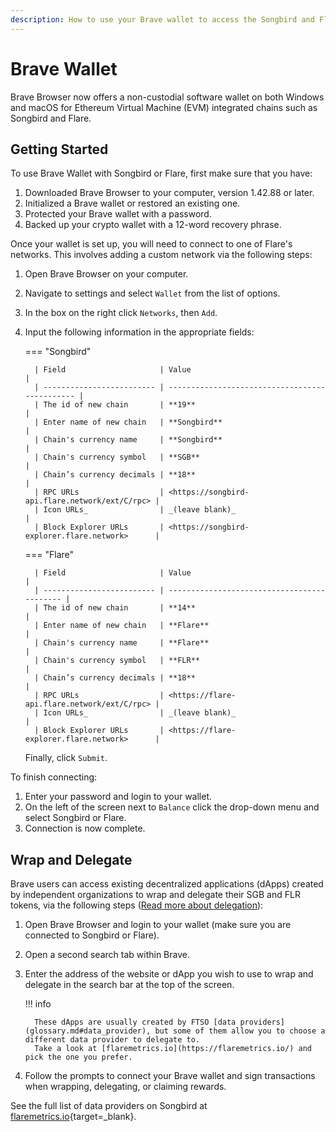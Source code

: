 ```yaml
---
description: How to use your Brave wallet to access the Songbird and Flare networks
---
```


# Brave Wallet

Brave Browser now offers a non-custodial software wallet on both Windows and macOS for Ethereum Virtual Machine (EVM) integrated chains such as Songbird and Flare.

## Getting Started

To use Brave Wallet with Songbird or Flare, first make sure that you have:

1. Downloaded Brave Browser to your computer, version 1.42.88 or later.
2. Initialized a Brave wallet or restored an existing one.
3. Protected your Brave wallet with a password.
4. Backed up your crypto wallet with a 12-word recovery phrase.

Once your wallet is set up, you will need to connect to one of Flare's networks.
This involves adding a custom network via the following steps:

1. Open Brave Browser on your computer.
2. Navigate to settings and select ``Wallet`` from the list of options.
3. In the box on the right click ``Networks``, then ``Add``.
4. Input the following information in the appropriate fields:

    === "Songbird"

         | Field                     | Value                                          |
         | ------------------------- | ---------------------------------------------- |
         | The id of new chain       | **19**                                         |
         | Enter name of new chain   | **Songbird**                                   |
         | Chain's currency name     | **Songbird**                                   |
         | Chain's currency symbol   | **SGB**                                        |
         | Chain’s currency decimals | **18**                                         |
         | RPC URLs                  | <https://songbird-api.flare.network/ext/C/rpc> |
         | Icon URLs_                | _(leave blank)_                                |
         | Block Explorer URLs       | <https://songbird-explorer.flare.network>      |

    === "Flare"

         | Field                     | Value                                       |
         | ------------------------- | ------------------------------------------- |
         | The id of new chain       | **14**                                      |
         | Enter name of new chain   | **Flare**                                   |
         | Chain's currency name     | **Flare**                                   |
         | Chain's currency symbol   | **FLR**                                     |
         | Chain’s currency decimals | **18**                                      |
         | RPC URLs                  | <https://flare-api.flare.network/ext/C/rpc> |
         | Icon URLs_                | _(leave blank)_                             |
         | Block Explorer URLs       | <https://flare-explorer.flare.network>      |

    Finally, click ``Submit``.

To finish connecting:

1. Enter your password and login to your wallet.
2. On the left of the screen next to ``Balance`` click the drop-down menu and select Songbird or Flare.
3. Connection is now complete.

## Wrap and Delegate

Brave users can access existing decentralized applications (dApps) created by independent organizations to wrap and delegate their SGB and FLR tokens, via the following steps ([Read more about delegation](../delegation/README.md)):

1. Open Brave Browser and login to your wallet (make sure you are connected to Songbird or Flare).
2. Open a second search tab within Brave.
3. Enter the address of the website or dApp you wish to use to wrap and delegate in the search bar at the top of the screen.

    !!! info

         These dApps are usually created by FTSO [data providers](glossary.md#data_provider), but some of them allow you to choose a different data provider to delegate to.
         Take a look at [flaremetrics.io](https://flaremetrics.io/) and pick the one you prefer.

4. Follow the prompts to connect your Brave wallet and sign transactions when wrapping, delegating, or claiming rewards.

See the full list of data providers on Songbird at [flaremetrics.io](https://flaremetrics.io/ftso){target=_blank}.
